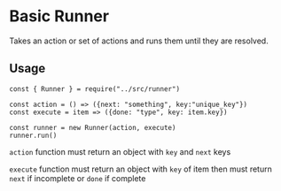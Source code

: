 # Basic Runner
Takes an action or set of actions and runs them until they are resolved.

## Usage
```
const { Runner } = require("../src/runner")

const action = () => ({next: "something", key:"unique_key"})
const execute = item => ({done: "type", key: item.key})

const runner = new Runner(action, execute)
runner.run()

```

`action` function must return an object with `key` and `next` keys

`execute` function must return an object with `key` of item then must return `next` if incomplete or `done` if complete